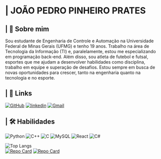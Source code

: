 # | JOÃO PEDRO PINHEIRO PRATES 


## | 🚀 Sobre mim
Sou estudante de Engenharia de Controle e Automação na Universidade Federal de Minas Gerais (UFMG) e tenho 19 anos. Trabalho na área de Tecnologia da Informação (TI) e, paralelamente, estou me especializando em programação back-end. Além disso, sou atleta de futebol e futsal, esportes que me ajudam a desenvolver habilidades como disciplina, trabalho em equipe e superação de desafios. Estou sempre em busca de novas oportunidades para crescer, tanto na engenharia quanto na tecnologia e no esporte.


## | 🔗 Links
[![GitHub](https://img.shields.io/badge/GitHub-100000?style=for-the-badge&logo=github&logoColor=white)](https://github.com/JpPrates21)
[![linkedin](https://img.shields.io/badge/linkedin-0A66C2?style=for-the-badge&logo=linkedin&logoColor=white)](in/joão-pedro-pinheiro-prates-9563051ab)
[![Gmail](https://img.shields.io/badge/Gmail-333333?style=for-the-badge&logo=gmail&logoColor=red)](mailto:jpprates2016@gmail.com)


## | 🛠 Habilidades
![Python](https://img.shields.io/badge/python-3670A0?style=for-the-badge&logo=python&logoColor=ffdd54)
![C++](https://img.shields.io/badge/C%2B%2B-00599C?style=for-the-badge&logo=c%2B%2B&logoColor=white)
![C](https://img.shields.io/badge/C-00599C?style=for-the-badge&logo=c&logoColor=white)
![MySQL](https://img.shields.io/badge/MySQL-00000F?style=for-the-badge&logo=mysql&logoColor=white)
![React](https://img.shields.io/badge/React-000?style=for-the-badge&logo=react)
![C#](https://img.shields.io/badge/C%23-000?style=for-the-badge&logo=c-sharp&logoColor=823085)



![Top Langs](https://github-readme-stats-git-masterrstaa-rickstaa.vercel.app/api/top-langs/?username=JpPrates21&layout=compact&bg_color=000000&border_color=A020F0&title_color=A020F0&text_color=FFF)   
[![Repo Card](https://github-readme-stats.vercel.app/api/pin/?username=JpPrates21&repo=SistemaDeLojaOnline&bg_color=000&border_color=A020F0&show_icons=true&icon_color=FFFFFF&title_color=A020F0&text_color=FFF)](https://github.com/JpPrates21/SistemaDeLojaOnline)   [![Repo Card](https://github-readme-stats.vercel.app/api/pin/?username=JpPrates21&repo=EntregaDeRestaurante&bg_color=000&border_color=A020F0&show_icons=true&icon_color=FFFFFF&title_color=A020F0&text_color=FFF)](https://github.com/JpPrates21/EntregaDeRestaurante)
